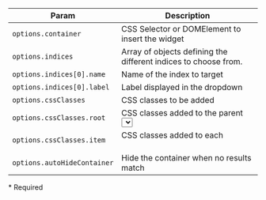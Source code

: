 | Param | Description |
| --- | --- |
|  <span class='attr-required'>`options.container`</span> | CSS Selector or DOMElement to insert the widget |
|  <span class='attr-required'>`options.indices`</span> | Array of objects defining the different indices to choose from. |
|  <span class='attr-required'>`options.indices[0].name`</span> | Name of the index to target |
|  <span class='attr-required'>`options.indices[0].label`</span> | Label displayed in the dropdown |
|  <span class='attr-optional'>`options.cssClasses`</span> | CSS classes to be added |
|  <span class='attr-optional'>`options.cssClasses.root`</span> | CSS classes added to the parent <select> |
|  <span class='attr-optional'>`options.cssClasses.item`</span> | CSS classes added to each <option> |
|  <span class='attr-optional'>`options.autoHideContainer`</span> | Hide the container when no results match |

<p class="attr-legend">* <span>Required</span></p>
